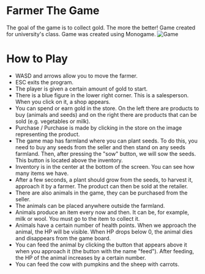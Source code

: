 # Farmer The Game

The goal of the game is to collect gold. The more the better!
Game created for university's class. Game was created using Monogame.
![Game](https://i.imgur.com/W0p5G3K.png)

# How to Play 
- WASD and arrows allow you to move the farmer.
- ESC exits the program.
- The player is given a certain amount of gold to start.
- There is a blue figure in the lower right corner. This is a salesperson. When you click on it, a shop appears.
- You can spend or earn gold in the store. On the left there are products to buy (animals and seeds) and on the right there are products that can be sold (e.g. vegetables or milk).
- Purchase / Purchase is made by clicking in the store on the image representing the product.
- The game map has farmland where you can plant seeds. To do this, you need to buy any seeds from the seller and then stand on any seeds
farmland. Then, after pressing the "sow" button, we will sow the seeds. This button is located above the inventory.
- Inventory is in the center at the bottom of the screen. You can see how many items we have.
- After a few seconds, a plant should grow from the seeds, to harvest it, approach it by a farmer. The product can then be sold at the retailer.
- There are also animals in the game, they can be purchased from the seller.
- The animals can be placed anywhere outside the farmland.
- Animals produce an item every now and then. It can be, for example, milk or wool. You must go to the item to collect it.
- Animals have a certain number of health points. When we approach the animal, the HP will be visible. When HP drops below 0, the animal dies and disappears from the game board.
- You can feed the animal by clicking the button that appears above it when you approach it (the button with the name "feed"). After feeding, the HP of the animal increases by a certain number.
- You can feed the cow with pumpkins and the sheep with carrots.
